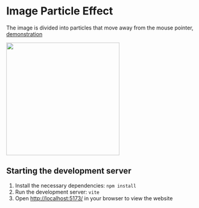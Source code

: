 # Image Particle Effect
The image is divided into particles that move away from the mouse pointer, [demonstration](https://image-particle-animation.vercel.app/)  
  
<img src="https://github.com/ttymonkey/image-particle-animation/blob/main/showcase.gif" width="300"/>
  
## Starting the development server
1. Install the necessary dependencies:
   `npm install`
2. Run the development server:
   `vite`
3. Open [http://localhost:5173/](http://localhost:5173/) in your browser to view the website
